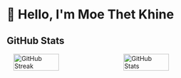 
# 👋 Hello, I'm Moe Thet Khine
## GitHub Stats
 <div style="display: flex; flex-direction: row; justify-content: center; align-items: center; max-width: 1200px; margin: 0 auto; gap: 20px;">
    <img src="https://streak-stats.demolab.com?user=MoeThetKhine&theme=radical&date_format=j%20M%5B%20Y%5D&start_date=2024-11-01&card_width=450&cache_seconds=60" 
         alt="GitHub Streak" 
         style="width: 45%;"/>
    <img src="https://github-readme-stats.vercel.app/api?username=MoeThetKhine&show_icons=true&count_private=true&hide=contribs&theme=radical&icon_color=ff79c6&text_color=ffffff&bg_color=1a1b27&card_width=450&cache_seconds=60" 
         alt="GitHub Stats" 
         style="width: 45%;"/> 
</div>



<!--<div style="display: flex; flex-direction: row; justify-content: center; align-items: center; max-width: 1200px; margin: 0 auto; gap: 20px;">
    <img src="https://streak-stats.demolab.com?user=MoeThetKhine&theme=tokyonight&date_format=j%20M%5B%20Y%5D&start_date=2024-11-01&card_width=450" alt="GitHub Streak" style="width: 45%;"/>
    <img src="https://github-readme-stats.vercel.app/api?username=MoeThetKhine&show_icons=true&count_private=true&hide=contribs&theme=tokyonight&icon_color=ff7f50&card_width=450" alt="GitHub Stats" style="width: 45%;"/>
</div>

 <img src="https://github-readme-stats.vercel.app/api?username=MoeThetKhine&show_icons=true&v=1.1&count_private=true&hide=contribs&theme=onedark&icon_color=90ee90&card_width=450" alt="GitHub Stats" style="width: 45%;" />

-->

